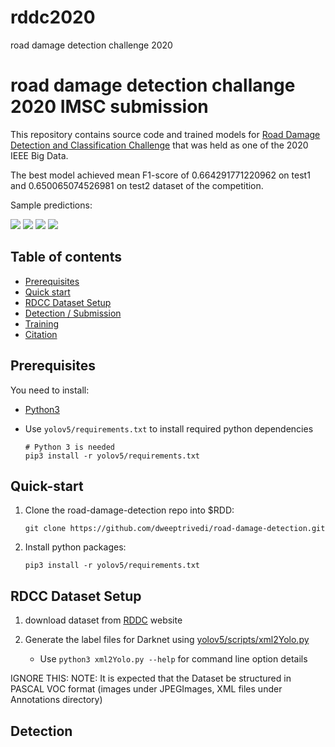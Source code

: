 # rddc2020
road damage detection challenge 2020


# road damage detection challange 2020 IMSC submission

This repository contains source code and trained models for [Road Damage Detection and Classification Challenge](https://rdd2020.sekilab.global/overview/) that was held as one of the 2020 IEEE Big Data.

The best model achieved mean F1-score of 0.664291771220962 on test1 and 0.650065074526981 on test2 dataset of the competition.

Sample predictions:

![](examples/sample1.png) ![](examples/sample2.png) ![](examples/sample3.png) ![](examples/sample4.png)

## Table of contents

- [Prerequisites](#prerequisites)
- [Quick start](#quick-start)
- [RDCC Dataset Setup](#RDCC-Dataset-Setup)
- [Detection / Submission](#Detection)
- [Training](#Training)
- [Citation](#Citation)

## Prerequisites

You need to install:
- [Python3](https://www.python.org/downloads/)
- Use `yolov5/requirements.txt` to install required python dependencies

    ```Shell
    # Python 3 is needed
    pip3 install -r yolov5/requirements.txt
    ```
   

## Quick-start
1. Clone the road-damage-detection repo into $RDD: 

    ```Shell
    git clone https://github.com/dweeptrivedi/road-damage-detection.git
    ```

2. Install python packages:

    ```Shell
    pip3 install -r yolov5/requirements.txt
    ```


## RDCC Dataset Setup

1. download dataset from [RDDC](https://github.com/sekilab/RoadDamageDetector#dataset-for-global-road-damage-detection-challenge-2020) website

2. Generate the label files for Darknet using [yolov5/scripts/xml2Yolo.py](https://github.com/USC-InfoLab/rddc2020/tree/master/yolov5/scripts/xml2Yolo.py)
    - Use `python3 xml2Yolo.py --help` for command line option details

IGNORE THIS: NOTE: It is expected that the Dataset be structured in PASCAL VOC format (images under JPEGImages, XML files under Annotations directory)


## Detection

